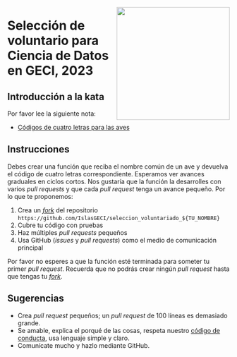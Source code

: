 <a href="https://www.islas.org.mx/"><img src="https://www.islas.org.mx/img/logo.svg" align="right" width="256" /></a>
# Selección de voluntario para Ciencia de Datos en GECI, 2023

## Introducción a la kata

Por favor lee la siguiente nota:
- [Códigos de cuatro letras para las aves](https://islasgeci.github.io/2020/08/06/kata)

## Instrucciones

Debes crear una función que reciba el nombre común de un ave y devuelva el código de cuatro letras correspondiente.
Esperamos ver avances graduales en ciclos cortos.
Nos gustaría que la función la desarrolles con varios _pull requests_ y que cada _pull request_ tenga un avance pequeño.
Por lo que te proponemos:

1. Crea un
   [_fork_](https://docs.github.com/en/github/getting-started-with-github/fork-a-repo#fork-an-example-repository)
   del repositorio `https://github.com/IslasGECI/seleccion_voluntariado_${TU_NOMBRE}`
1. Cubre tu código con pruebas
1. Haz múltiples _pull requests_ pequeños
1. Usa GitHub (_issues_ y _pull requests_) como el medio de comunicación principal

Por favor no esperes a que la función esté terminada para someter tu primer _pull request_.
Recuerda que no podrás crear ningún _pull request_ hasta que tengas tu
[_fork_](https://docs.github.com/en/github/getting-started-with-github/fork-a-repo#fork-an-example-repository).

## Sugerencias

- Crea _pull request_ pequeños; un _pull request_ de 100 líneas es demasiado grande.
- Se amable, explica el porqué de las cosas, respeta nuestro [código de
  conducta](https://islasgeci.github.io/2019/11/06/code-of-conduct), usa lenguaje simple y claro.
- Comunícate mucho y hazlo mediante GitHub.
